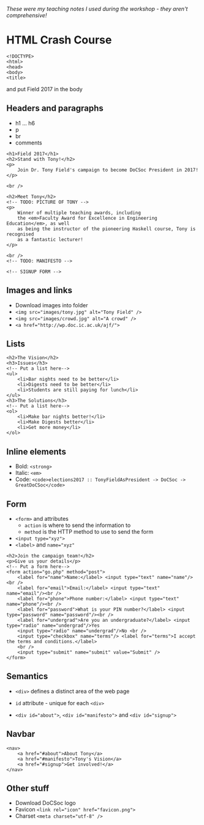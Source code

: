 *These were my teaching notes I used during the workshop - they aren't comprehensive!*
# HTML Crash Course

```
<!DOCTYPE>
<html>
<head>
<body>
<title>
```
and put Field 2017 in the body

## Headers and paragraphs
- h1 ... h6
- p
- br
- comments

```
<h1>Field 2017</h1>
<h2>Stand with Tony!</h2>
<p>
    Join Dr. Tony Field's campaign to become DoCSoc President in 2017!
</p>

<br />

<h2>Meet Tony</h2>
<!-- TODO: PICTURE OF TONY -->
<p>
    Winner of multiple teaching awards, including
    the <em>Faculty Award for Excellence in Engineering Education</em>, as well
    as being the instructor of the pioneering Haskell course, Tony is recognised
    as a fantastic lecturer!
</p>

<br />
<!-- TODO: MANIFESTO -->

<!-- SIGNUP FORM -->
```

## Images and links
- Download images into folder
- `<img src="images/tony.jpg" alt="Tony Field" />`
- `<img src="images/crowd.jpg" alt="A crowd" />`
- `<a href="http://wp.doc.ic.ac.uk/ajf/">`

## Lists
```
<h2>The Vision</h2>
<h3>Issues</h3>
<!-- Put a list here-->
<ul>
    <li>Bar nights need to be better</li>
    <li>Digests need to be better</li>
    <li>Students are still paying for lunch</li>
</ul>
<h3>The Solutions</h3>
<!-- Put a list here-->
<ol>
    <li>Make bar nights better!</li>
    <li>Make Digests better</li>
    <li>Get more money</li>
</ol>
```

## Inline elements
- Bold: `<strong>`
- Italic: `<em>`
- Code: `<code>elections2017 :: TonyFieldAsPresident -> DoCSoc -> GreatDoCSoc</code>`

## Form
- `<form>` and attributes
  - `action` is where to send the information to
  - `method` is the HTTP method to use to send the form
- `<input type="xyz">`
- `<label>` and `name="xyz"`

```
<h2>Join the campaign team!</h2>
<p>Give us your details</p>
<!-- Put a form here-->
<form action="go.php" method="post">
    <label for="name">Name:</label> <input type="text" name="name"/> <br />
    <label for="email">Email:</label> <input type="text" name="email"/><br />
    <label for="phone">Phone number:</label> <input type="text" name="phone"/><br />
    <label for="password">What is your PIN number?</label> <input type="password" name="password"/><br />
    <label for="undergrad">Are you an undergraduate?</label> <input type="radio" name="undergrad"/>Yes
    <input type="radio" name="undergrad"/>No <br />
    <input type="checkbox" name="terms"/> <label for="terms">I accept the terms and conditions.</label>
    <br />
    <input type="submit" name="submit" value="Submit" />
</form>
```

## Semantics
- `<div>` defines a distinct area of the web page
- `id` attribute - unique for each `<div>`

- `<div id="about">`, `<div id="manifesto">` and `<div id="signup">`

## Navbar
```
<nav>
    <a href="#about">About Tony</a>
    <a href="#manifesto">Tony's Vision</a>
    <a href="#signup">Get involved!</a>
</nav>
```

## Other stuff
- Download DoCSoc logo
- Favicon `<link rel="icon" href="favicon.png">`
- Charset `<meta charset="utf-8" />`
